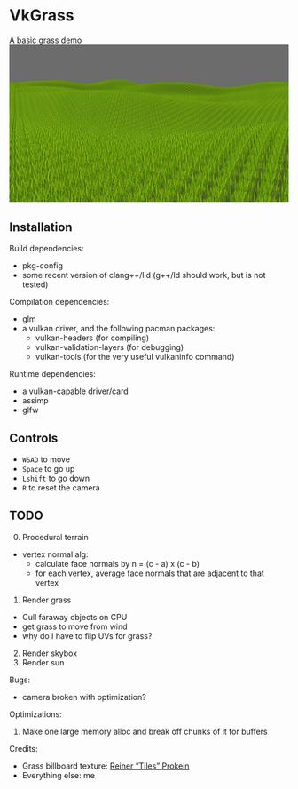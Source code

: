 # VkGrass
A basic grass demo
![screenshot](VkGrass.jpg)
## Installation
Build dependencies:
 - pkg-config
 - some recent version of clang++/lld (g++/ld should work, but is not tested)

Compilation dependencies:
 - glm
 - a vulkan driver, and the following pacman packages:
   - vulkan-headers (for compiling)
   - vulkan-validation-layers (for debugging)
   - vulkan-tools (for the very useful vulkaninfo command)

Runtime dependencies:
 - a vulkan-capable driver/card
 - assimp
 - glfw

## Controls
 - `WSAD` to move
 - `Space` to go up
 - `Lshift` to go down
 - `R` to reset the camera

## TODO
0. Procedural terrain
 - vertex normal alg:
   - calculate face normals by n = (c - a) x (c - b)
   - for each vertex, average face normals that are adjacent to that vertex
1. Render grass
  - Cull faraway objects on CPU
  - get grass to move from wind
  - why do I have to flip UVs for grass?
2. Render skybox
3. Render sun

Bugs:
- camera broken with optimization?

Optimizations:
1. Make one large memory alloc and break off chunks of it for buffers

Credits:
 - Grass billboard texture: [Reiner “Tiles” Prokein](https://www.reinerstilesets.de/graphics/lizenz/)
 - Everything else: me